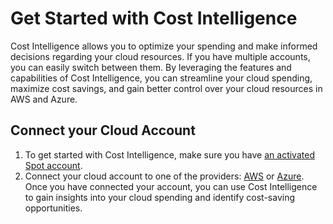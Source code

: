 <meta name="robots" content="noindex">

# Get Started with Cost Intelligence 

Cost Intelligence allows you to optimize your spending and make informed decisions regarding your cloud resources. If you have multiple accounts, you can easily switch between them. By leveraging the features and capabilities of Cost Intelligence, you can streamline your cloud spending, maximize cost savings, and gain better control over your cloud resources in AWS and Azure. 

## Connect your Cloud Account

1. To get started with Cost Intelligence, make sure you have [an activated Spot account](https://docs.spot.io/connect-your-cloud-provider/first-account).
2. Connect your cloud account to one of the providers: [AWS](https://docs.spot.io/cost-intelligence/get-started/connect-aws) or [Azure](https://docs.spot.io/cost-intelligence/get-started/connect-azure). Once you have connected your account, you can use Cost Intelligence to gain insights into your cloud spending and identify cost-saving opportunities.
